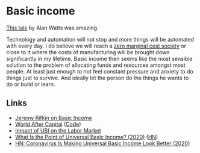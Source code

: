 # Basic income

[This talk](https://www.youtube.com/watch?v=ryBUYB3F0NU) by Alan Watts was amazing.

Technology and automation will not stop and more things will be automated with every day. I do believe we will reach a [zero marginal cost society](https://www.youtube.com/watch?v=5-iDUcETjvo) or close to it where the costs of manufacturing will be brought down significantly in my lifetime. Basic income then seems like the most sensible solution to the problem of allocating funds and resources amongst most people. At least just enough to not feel constant pressure and anxiety to do things just to survive. And ideally let the person do the things he wants to do or build or learn.

## Links

- [Jeremy Rifkin on Basic Income](https://www.youtube.com/watch?v=6m_k14dEcAI)
- [World After Capital](http://worldaftercapital.org/) ([Code](https://github.com/WorldAfterCapital/WorldAfterCapital))
- [Impact of UBI on the Labor Market](https://continuations.com/post/180032156650/world-after-capital-ubi-and-the-labor-market)
- [What Is the Point of Universal Basic Income? (2020)](https://www.perell.com/fellowship-essays/universal-basic-income) ([HN](https://news.ycombinator.com/item?id=22217231))
- [HN: Coronavirus Is Making Universal Basic Income Look Better (2020)](https://news.ycombinator.com/item?id=23201177)
